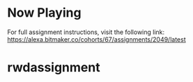 # Now Playing

For full assignment instructions, visit the following link:
https://alexa.bitmaker.co/cohorts/67/assignments/2049/latest
# rwdassignment
